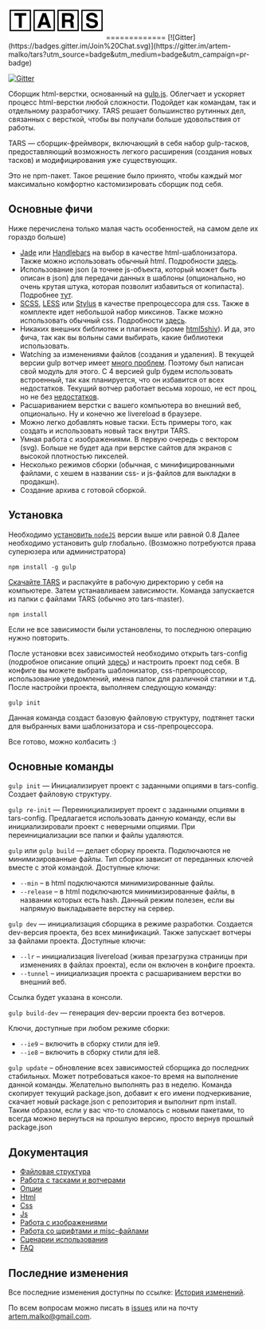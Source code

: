 <img height="67" width="192" src="https://raw.githubusercontent.com/artem-malko/artwork/master/tars/logo.png">
=============
[![Gitter](https://badges.gitter.im/Join%20Chat.svg)](https://gitter.im/artem-malko/tars?utm_source=badge&utm_medium=badge&utm_campaign=pr-badge)

[![Gitter](https://badges.gitter.im/Join%20Chat.svg)](https://gitter.im/artem-malko/tars?utm_source=badge&utm_medium=badge&utm_campaign=pr-badge&utm_content=badge)

Сборщик html-верстки, основанный на <a href="http://gulpjs.com/" target="_blank">gulp.js</a>. Облегчает и ускоряет процесс html-верстки любой сложности. Подойдет как командам, так и отдельному разработчику. TARS решает большинство рутинных дел, связанных с версткой, чтобы вы получали больше удовольствия от работы.

TARS — сборщик-фреймворк, включающий в себя набор gulp-тасков, предоставляющий возможность легкого расширения (создания новых тасков) и модифицирования уже существующих.

Это не npm-пакет. Такое решение было принято, чтобы каждый мог максимально комфортно кастомизировать сборщик под себя.

Основные фичи
-------------

Ниже перечислена только малая часть особенностей, на самом деле их гораздо больше)

* <a href="http://jade-lang.com/" target="_blank">Jade</a> или <a href="http://handlebarsjs.com/" target="_blank">Handlebars</a> на выбор в качестве html-шаблонизатора. Также можно использовать обычный html. Подробности <a href="https://github.com/artem-malko/tars/blob/master/docs/html-processing.md">здесь</a>.
* Использование json (а точнее js-объекта, который может быть описан в json) для передачи данных в шаблоны (опционально, но очень крутая штука, которая позволит избавиться от копипаста). Подробнее <a href="https://github.com/artem-malko/tars/blob/master/docs/html-processing.md">тут</a>.
* <a href="http://sass-lang.com/" target="_blank">SCSS</a>, <a href="http://www.lesscss.ru/" target="_blank">LESS</a> или <a href="http://learnboost.github.io/stylus/" target="_blank">Stylus</a> в качестве препроцессора для css. Также в комплекте идет небольшой набор миксинов. Также можно использовать обычный css. Подробности <a href="https://github.com/artem-malko/tars/blob/master/docs/css-processing.md">здесь</a>.
* Никаких внешних библиотек и плагинов (кроме <a href="https://ru.wikipedia.org/wiki/Html5_Shiv" target="_blank">html5shiv</a>). И да, это фича, так как вы вольны сами выбирать, какие библиотеки использовать.
* Watching за изменениями файлов (создания и удаления). В текущей версии gulp вотчер имеет <a href="https://github.com/gulpjs/gulp/issues/651" target="_blank">много проблем</a>. Поэтому был написан свой модуль для этого. С 4 версией gulp будем использовать встроенный, так как планируется, что он избавится от всех недостатков. Текущий вотчер работает весьма хорошо, не ест проц, но не без <a href="https://github.com/artem-malko/tars/blob/master/docs/tasks-workflow.md#%D0%92%D0%BE%D1%82%D1%87%D0%B5%D1%80%D1%8B-%D0%B2-tars" target="_blank">недостатков</a>.
* Расшариванием верстки с вашего компьютера во внешний веб, опционально. Ну и конечно же livereload в браузере.
* Можно легко добавлять новые таски. Есть примеры того, как создать и использовать новый таск внутри TARS.
* Умная работа с изображениями. В первую очередь с вектором (svg). Больше не будет ада при верстке сайтов для экранов с высокой плотностью пикселей.
* Несколько режимов сборки (обычная, с минифицированными файлами, с хешем в названии css- и js-файлов для выкладки в продакшн).
* Создание архива с готовой сборкой.

Установка
----------

Необходимо <a href="http://nodejs.org/" target="_blank">установить `nodeJS`</a> версии выше или равной 0.8
Далее необходимо установить gulp глобально. (Возможно потребуются права суперюзера или администратора)

```shell
npm install -g gulp
```

<a href="https://github.com/artem-malko/tars/archive/master.zip">Скачайте TARS</a> и распакуйте в рабочую директорию у себя на компьютере.
Затем устанавливаем зависимости. Команда запускается из папки с файлами TARS (обычно это tars-master).

```shell
npm install
```

Если не все зависимости были установлены, то последнюю операцию нужно повторить.

После установки всех зависимостей необходимо открыть tars-config (подробное описание опций <a href="https://github.com/artem-malko/tars/blob/master/docs/options.md">здесь</a>) и настроить проект под себя. В конфиге вы можете выбрать шаблонизатор, css-препроцессор, использование уведомлений, имена папок для различной статики и т.д.
После настройки проекта, выполняем следующую команду:    

```shell
gulp init
```

Данная команда создаст базовую файловую структуру, подтянет таски для выбранных вами шаблонизатора и css-препроцессора.

Все готово, можно колбасить :)

Основные команды
----------------

`gulp init` — Инициализирует проект с заданными опциями в tars-config. Создает файловую структуру.

`gulp re-init` — Переинициализирует проект с заданными опциями в tars-config. Предлагается использовать данную команду, если вы инициализировали проект с неверными опциями. При переинициализации все папки и файлы удаляются.

`gulp` или `gulp build` — делает сборку проекта. Подключаются не минимизированные файлы. Тип сборки зависит от переданных ключей вместе с этой командой. Доступные ключи:

* `--min` – в html подключаются минимизированные файлы.
* `--release` – в html подключаются минимизированные файлы, в названии которых есть hash. Данный режим полезен, если вы напрямую выкладываете верстку на сервер. 

`gulp dev` — инициализация сборщика в режиме разработки. Создается dev-версия проекта, без всех минификаций. Также запускает вотчеры за файлами проекта. Доступные ключи:

* `--lr` – инициализация livereload (живая презагрузка страницы при изменениях в файлах проекта), если он включен в конфиге проекта.
* `--tunnel` – инициализация проекта с расшариванием верстки во внешний веб.

Ссылка будет указана в консоли.

`gulp build-dev` — генерация dev-версии проекта без вотчеров.

Ключи, доступные при любом режиме сборки:
* `--ie9` – включить в сборку стили для ie9.
* `--ie8` – включить в сборку стили для ie8.

`gulp update` – обновление всех зависимостей сборщика до последних стабильных. Может потребоваться какое-то время на выполнение данной команды. Желательно выполнять раз в неделю. Команда скопирует текущий package.json, добавит к его имени подчеркивание, скачает новый package.json с репозитория и выполнит npm install. Таким образом, если у вас что-то сломалось с новыми пакетами, то всегда можно вернуться на прошлую версию, просто вернув прошлый package.json

Документация
------------
* <a href="https://github.com/artem-malko/tars/blob/master/docs/file-structure.md">Файловая структура</a>
* <a href="https://github.com/artem-malko/tars/blob/master/docs/tasks-workflow.md">Работа с тасками и вотчерами</a>
* <a href="https://github.com/artem-malko/tars/blob/master/docs/options.md">Опции</a>
* <a href="https://github.com/artem-malko/tars/blob/master/docs/html-processing.md">Html</a>
* <a href="https://github.com/artem-malko/tars/blob/master/docs/css-processing.md">Css</a>
* <a href="https://github.com/artem-malko/tars/blob/master/docs/js-processing.md">Js</a>
* <a href="https://github.com/artem-malko/tars/blob/master/docs/images-processing.md">Работа с изображениями</a>
* <a href="https://github.com/artem-malko/tars/blob/master/docs/fonts-and-misc.md">Работа со шрифтами и misc-файлами</a>
* <a href="https://github.com/artem-malko/tars/blob/master/docs/scenarios.md">Сценарии использования</a>
* <a href="https://github.com/artem-malko/tars/blob/master/docs/faq.md">FAQ</a>

Последние изменения
-------------------
Все последние изменения доступны по ссылке: <a href="https://github.com/artem-malko/tars/blob/master/docs/changelog.md">История изменений</a>.

По всем вопросам можно писать в <a href="https://github.com/artem-malko/tars/issues/new">issues</a> или на почту artem.malko@gmail.com.
